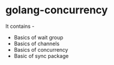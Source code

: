 # golang-concurrency

It contains - 

- Basics of wait group
- Basics of channels
- Basics of concurrency
- Basic of sync package
